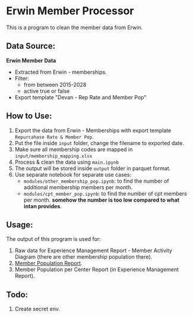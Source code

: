# Erwin Member Processor

This is a program to clean the member data from Erwin.

## Data Source:

**Erwin Member Data**

- Extracted from Erwin - memberships.
- Filter:
  - from between 2015-2028
  - active true or false
- Export template "Devan - Rep Rate and Member Pop"

## How to Use:

1. Export the data from Erwin - Memberships with export template `Repurcahase Rate & Member Pop`.
2. Put the file inside `input` folder, change the filename to exported date.
3. Make sure all membership codes are mapped in `input/membership_mapping.xlsx`
4. Process & clean the data using `main.ipynb`
5. The output will be stored inside `output` folder in parquet format.
6. Use separate notebook for separate use cases:
   - `modules/other_membership_pop.ipynb`: to find the number of additional membership members per month.
   - `modules/cpt_member_pop.ipynb`: to find the number of cpt members per month. **somehow the number is too low compared to what intan provides**.

## Usage:

The output of this program is used for:

1. Raw data for Experience Management Report - Member Activity Diagram (there are other membership population there).
2. [Member Population Report](https://docs.google.com/spreadsheets/d/1oIq_27yHAZ8WB5F3cKg-tfoBpT7woDqh/edit#gid=1001742099).
3. Member Population per Center Report (in Experience Management Report).

## Todo:

1. Create secret env.
